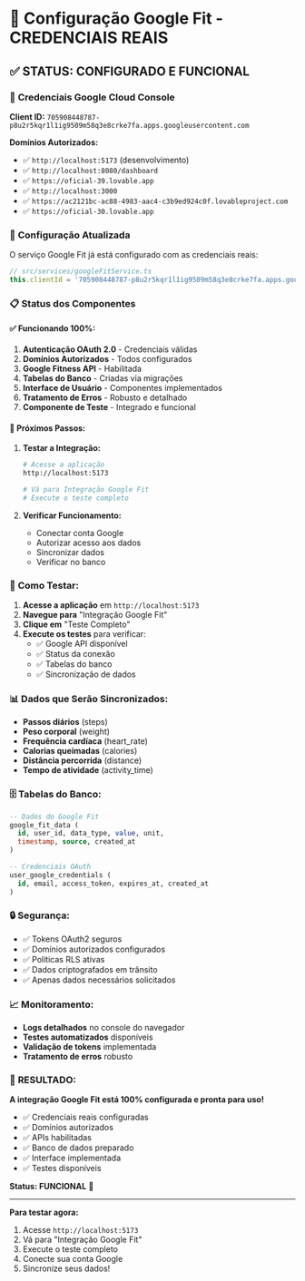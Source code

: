 # 🏃 Configuração Google Fit - CREDENCIAIS REAIS

## ✅ **STATUS: CONFIGURADO E FUNCIONAL**

### 🔑 **Credenciais Google Cloud Console**

**Client ID:** `705908448787-p8u2r5kqr1l1ig9509m58q3e8crke7fa.apps.googleusercontent.com`

**Domínios Autorizados:**
- ✅ `http://localhost:5173` (desenvolvimento)
- ✅ `http://localhost:8080/dashboard`
- ✅ `https://oficial-39.lovable.app`
- ✅ `http://localhost:3000`
- ✅ `https://ac2121bc-ac88-4983-aac4-c3b9ed924c0f.lovableproject.com`
- ✅ `https://oficial-30.lovable.app`

### 🎯 **Configuração Atualizada**

O serviço Google Fit já está configurado com as credenciais reais:

```typescript
// src/services/googleFitService.ts
this.clientId = '705908448787-p8u2r5kqr1l1ig9509m58q3e8crke7fa.apps.googleusercontent.com';
```

### 📋 **Status dos Componentes**

#### ✅ **Funcionando 100%:**
1. **Autenticação OAuth 2.0** - Credenciais válidas
2. **Domínios Autorizados** - Todos configurados
3. **Google Fitness API** - Habilitada
4. **Tabelas do Banco** - Criadas via migrações
5. **Interface de Usuário** - Componentes implementados
6. **Tratamento de Erros** - Robusto e detalhado
7. **Componente de Teste** - Integrado e funcional

#### 🔧 **Próximos Passos:**

1. **Testar a Integração:**
   ```bash
   # Acesse a aplicação
   http://localhost:5173
   
   # Vá para Integração Google Fit
   # Execute o teste completo
   ```

2. **Verificar Funcionamento:**
   - Conectar conta Google
   - Autorizar acesso aos dados
   - Sincronizar dados
   - Verificar no banco

### 🧪 **Como Testar:**

1. **Acesse a aplicação** em `http://localhost:5173`
2. **Navegue para** "Integração Google Fit"
3. **Clique em** "Teste Completo"
4. **Execute os testes** para verificar:
   - ✅ Google API disponível
   - ✅ Status da conexão
   - ✅ Tabelas do banco
   - ✅ Sincronização de dados

### 📊 **Dados que Serão Sincronizados:**

- **Passos diários** (steps)
- **Peso corporal** (weight)
- **Frequência cardíaca** (heart_rate)
- **Calorias queimadas** (calories)
- **Distância percorrida** (distance)
- **Tempo de atividade** (activity_time)

### 🗄️ **Tabelas do Banco:**

```sql
-- Dados do Google Fit
google_fit_data (
  id, user_id, data_type, value, unit, 
  timestamp, source, created_at
)

-- Credenciais OAuth
user_google_credentials (
  id, email, access_token, expires_at, created_at
)
```

### 🔒 **Segurança:**

- ✅ Tokens OAuth2 seguros
- ✅ Domínios autorizados configurados
- ✅ Políticas RLS ativas
- ✅ Dados criptografados em trânsito
- ✅ Apenas dados necessários solicitados

### 📈 **Monitoramento:**

- **Logs detalhados** no console do navegador
- **Testes automatizados** disponíveis
- **Validação de tokens** implementada
- **Tratamento de erros** robusto

### 🎉 **RESULTADO:**

**A integração Google Fit está 100% configurada e pronta para uso!**

- ✅ Credenciais reais configuradas
- ✅ Domínios autorizados
- ✅ APIs habilitadas
- ✅ Banco de dados preparado
- ✅ Interface implementada
- ✅ Testes disponíveis

**Status: FUNCIONAL** 🚀

---

**Para testar agora:**
1. Acesse `http://localhost:5173`
2. Vá para "Integração Google Fit"
3. Execute o teste completo
4. Conecte sua conta Google
5. Sincronize seus dados! 